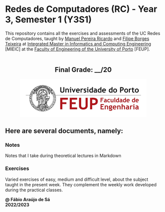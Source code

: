 # Redes de Computadores (RC) - Year 3, Semester 1 (Y3S1)

This repository contains all the exercises and assessments of the UC Redes de Computadores, taught by [Manuel Pereira Ricardo](https://sigarra.up.pt/feup/pt/func_geral.formview?p_codigo=236891) and [Filipe Borges Teixeira](https://sigarra.up.pt/feup/pt/func_geral.formview?p_codigo=553729) at [Integrated Master in Informatics and Computing Engineering](https://sigarra.up.pt/feup/pt/cur_geral.cur_view?pv_curso_id=742) [MIEIC] at the [Faculty of Engineering of the University of Porto](https://sigarra.up.pt/feup/pt/web_page.Inicial) [FEUP]. <br> <br>

<h2 align = "center" >Final Grade: __/20</h2>
<p align = "center" >
  <img 
       title = "FEUP logo"
       src = "Images//FEUP_Logo.png" 
       alt = "FEUP Logo"  
       />
</p>

## Here are several documents, namely:

### Notes
Notes that I take during theoretical lectures in Markdown <br>

### Exercises
Varied exercises of easy, medium and difficult level, about the subject taught in the present week. They complement the weekly work developed during the practical classes.

**@ Fábio Araújo de Sá** <br>
**2022/2023**